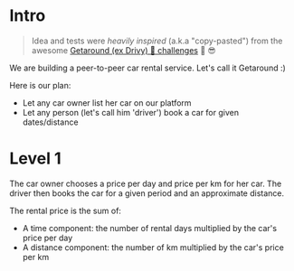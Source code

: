 # Intro

> Idea and tests were _heavily inspired_ (a.k.a "copy-pasted") from the awesome [Getaround (ex Drivy) 🚗 challenges](https://github.com/drivy/jobs) 🙏 😎

We are building a peer-to-peer car rental service. Let's call it Getaround :)

Here is our plan:

- Let any car owner list her car on our platform
- Let any person (let's call him 'driver') book a car for given dates/distance

# Level 1

The car owner chooses a price per day and price per km for her car.
The driver then books the car for a given period and an approximate distance.

The rental price is the sum of:

- A time component: the number of rental days multiplied by the car's price per day
- A distance component: the number of km multiplied by the car's price per km
